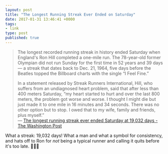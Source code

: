 ```yaml
---
layout: post
title: "The Longest Running Streak Ever Ended on Saturday"
date: 2017-01-31 13:46:41 +0000
tags:
- link
type: post
published: true
---
```


> The longest recorded running streak in history ended Saturday when England's Ron Hill completed a one-mile run. The 78-year-old former Olympian did not run Sunday for the first time in 52 years and 39 days — a streak that dates back to Dec. 21, 1964, five days before the Beatles topped the Billboard charts with the single “I Feel Fine.”
>
> In a statement released by Streak Runners International, Hill, who suffers from an undiagnosed heart problem, said that after less than 400 meters Saturday, “my heart started to hurt and over the last 800 meters, the problem got worse and worse. I thought I might die but just made it to one mile in 16 minutes and 34 seconds. There was no other option but to stop. I owed that to my wife, family and friends, plus myself.”  
> — [
The longest running streak ever ended Saturday at 19,032 days - The Washington Post](https://www.washingtonpost.com/news/to-your-health/wp/2017/01/30/the-longest-running-streak-ever-ended-saturday-at-19032-days/)

What a streak: 19,032 days! What a man and what a symbol for consistency, and hats off to Ron for _not_ being a typical runner and calling it quits before it's too late. 👏👏🙇
